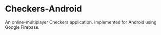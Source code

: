 # Checkers-Android
An online-multiplayer Checkers application. Implemented for Android using Google Firebase.
